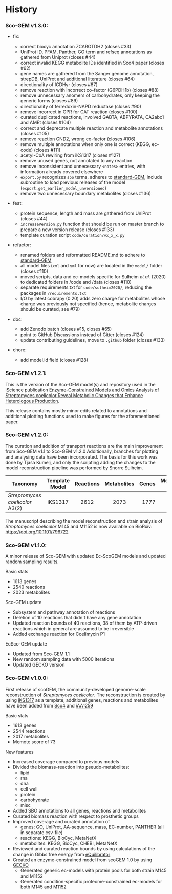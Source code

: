 # History

### Sco-GEM v1.3.0:

- fix:
  - correct biocyc annotation ZCAROTDH2 (closes #33)
  - UniProt ID, PFAM, Panther, GO term and refseq annotations as gathered from Uniprot (closes #44)
  - correct invalid KEGG metabolite IDs identified in Sco4 paper (closes #62)
  - gene names are gathered from the Sanger genome annotation, strepDB, UniProt and additional literature (closes #64)
  - directionality of ICDHyr (closes #87)
  - remove reaction with incorrect co-factor (G6PDH1b) (closes #88)
  - remove unnecessary anomers of carbohydrates, only keeping the generic forms (closes #89)
  - directionality of ferredoxin-NAPD reductase (closes #90)
  - remove incorrect in GPR for CAT reaction (closes #100)
  - curated duplicated reactions, involved GABTA, ABPYRATA, CA2abc1 and AMEt (closes #104)
  - correct and deprecate multiple reaction and metabolite annotations (closes #105)
  - remove reaction GND2, wrong co-factor (closes #106)
  - remove multiple annotations when only one is correct (KEGG, ec-code) (closes #111)
  - acetyl-CoA rewiring from iKS1317 (closes #127)
  - remove unused genes, not annotated to any reaction
  - remove inconsistent and unnecessary `<notes>` entries, with information already covered elsewhere
  - `export.py` recognizes `sbo` terms, adheres to [standard-GEM](https://github.com/MetabolicAtlas/standard-GEM), include subroutine to load previous releases of the model (`export.get_earlier_model_unversioned`) 
  - remove two unnecessary boundary metabolites (closes #136)

- feat:
  - protein sequence, length and mass are gathered from UniProt (closes #44)
  - `increaseVersion.py` function that should be run on master branch to prepare a new version release (closes #133)
  - template curation script `code/curation/vx_x_x.py`

- refactor:
  - renamed folders and reformatted README.md to adhere to [standard-GEM](https://github.com/MetabolicAtlas/standard-GEM)
  - all model files (`xml` and `yml` for now) are located in the `model/` folder (closes #110)
  - moved scripts, data and ec-models specific for Sulheim _et al._ (2020) to dedicated folders in /code and /data (closes #110)
  - separate requirements.txt for `code/sulheim2020/`, reducing the packages in `/requirements.txt`
  - I/O by latest cobrapy (0.20) adds zero charge for metabolites whose charge was previously not specified (hence, metabolite charges should be curated, see #79)

- doc:
  - add Zenodo batch (closes #15, closes #65)
  - point to GitHub Discussions instead of Gitter (closes #124)
  - update contributing guidelines, move to `.github` folder (closes #133)

- chore:
  - add model.id field (closes #128)

### Sco-GEM v1.2.1:

This is the version of the Sco-GEM model(s) and repository used in the iScience publication [Enzyme-Constrained Models and Omics Analysis of Streptomyces coelicolor Reveal Metabolic Changes that Enhance Heterologous Production](https://doi.org/10.1016/j.isci.2020.101525). 

This release contains mostly minor edits related to annotations and additional plotting functions used to make figures for the aforementioned paper.

### Sco-GEM v1.2.0:

The curation and addition of transport reactions are the main improvement from Sco-GEM v1.1 to Sco-GEM v1.2.0
Additionally, branches for plotting and analysing data have been incorporated. The basis for this work was done by Tjasa Kumelj, and only the scripting adding the changes to the model reconstruction pipeline was performed by Snorre Sulheim.


| Taxonomy | Template Model | Reactions | Metabolites| Genes | Memote score |
| ------------- |:-------------:|:-------------:|:-------------:|-----:|-----:|
| _Streptomyces coelicolor_ A3(2) | iKS1317 | 2612 | 2073 | 1777 | 77%|

The manuscript describing the model reconstruction and strain analysis of _Streptomyces coelicolor_ M145 and M1152 is now available on BioRxiv: https://doi.org/10.1101/796722

### Sco-GEM v1.1.0:

A minor release of Sco-GEM with updated Ec-ScoGEM models and updated random sampling results.

Basic stats
- 1613 genes
- 2540 reactions
- 2023 metabolites

Sco-GEM update
- Subsystem and pathway annotation of reactions
- Deletion of 10 reactions that didn't have any gene annotation
- Updated reaction bounds of 40 reactions, 38 of them by ATP-driven reactions which in general are assumed to be irreversible
- Added exchange reaction for Coelimycin P1

EcSco-GEM update
- Updated from Sco-GEM 1.1
- New random sampling data with 5000 iterations
- Updated GECKO version

### Sco-GEM v1.0.0:

First release of scoGEM, the community-developed genome-scale reconstruction of _Streptomyces coelicolor_.
The reconstruction is created by using [iKS1317](https://onlinelibrary.wiley.com/doi/full/10.1002/biot.201800180) as a template, additional genes, reactions and metabolites have been added from [Sco4](https://journals.plos.org/ploscompbiol/article?id=10.1371/journal.pcbi.1006541) and [iAA1259](https://bmcgenomics.biomedcentral.com/articles/10.1186/s12864-018-4905-5)

Basic stats
- 1613 genes
- 2544 reactions
- 2017 metabolites
- Memote score of 73

New features
- Increased coverage compared to previous models
- Divided the biomass-reaction into pseudo-metabolites:
  - lipid
  - rna
  - dna
  - cell wall
  - protein
  - carbohydrate
  - misc
- Added SBO annotations to all genes, reactions and metabolites
- Curated biomass reaction with respect to prosthetic groups
- Improved coverage and curated annotation of 
  - genes: GO, UniProt, AA-sequence, mass, EC-number, PANTHER (all in separate csv-file)
  - reactions: KEGG, BioCyc, MetaNetX
  - metabolites: KEGG, BioCyc, CHEBI, MetaNetX
- Reviewed and curated reaction bounds by using calculations of the change in Gibbs free energy from [eQuilibrator](http://equilibrator.weizmann.ac.il/)
- Created an enzyme-constrained model from scoGEM 1.0 by using [GECKO](http://msb.embopress.org/content/13/8/935.long)
  - Generated generic ec-models with protein pools for both strain M145 and M1152
  - Generated condition-specific proteome-constrained ec-models for both M145 and M1152
